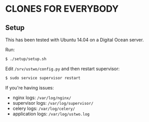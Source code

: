 # CLONES FOR EVERYBODY

## Setup

This has been tested with Ubuntu 14.04 on a Digital Ocean server.

Run:
```bash
$ ./setup/setup.sh
```

Edit `/srv/ustwo/config.py` and then restart supervisor:
```bash
$ sudo service supervisor restart
```

If you're having issues:
* nginx logs: `/var/log/nginx/`
* supervisor logs: `/var/log/supervisor/`
* celery logs: `/var/log/celery/`
* application logs: `/var/log/ustwo.log`
